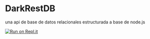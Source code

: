 # DarkRestDB
una api de base de datos relacionales estructurada a base de node.js

[![Run on Repl.it](https://repl.it/badge/github/SudhanPlayz/Discord-MusicBot)](https://repl.it/github/SudhanPlayz/Discord-MusicBot)
